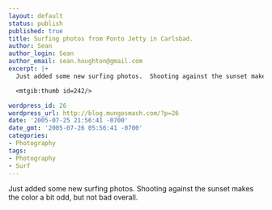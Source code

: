 ```yaml
---
layout: default
status: publish
published: true
title: Surfing photos from Ponto Jetty in Carlsbad.
author: Sean
author_login: Sean
author_email: sean.houghton@gmail.com
excerpt: |+
  Just added some new surfing photos.  Shooting against the sunset makes the color a bit odd, but not bad overall.

  <mtgib:thumb id=242/>

wordpress_id: 26
wordpress_url: http://blog.mungosmash.com/?p=26
date: '2005-07-25 21:56:41 -0700'
date_gmt: '2005-07-26 05:56:41 -0700'
categories:
- Photography
tags:
- Photography
- Surf
---
```

<p>Just added some new surfing photos.  Shooting against the sunset makes the color a bit odd, but not bad overall.</p>
<p><mtgib:thumb id=242/></p>
<p><a id="more"></a><a id="more-26"></a><br />
<mtgib:image id=236/></p>
<p><mtgib:image id=238/></p>
<p><mtgib:image id=240/></p>
